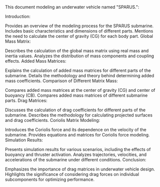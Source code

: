 This document modeling an underwater vehicle named "SPARUS.":

Introduction:

Provides an overview of the modeling process for the SPARUS submarine.
Includes basic characteristics and dimensions of different parts.
Mentions the need to calculate the center of gravity (CG) for each body part.
Global Mass Matrix:

Describes the calculation of the global mass matrix using real mass and inertia values.
Analyzes the distribution of mass components and coupling effects.
Added Mass Matrices:

Explains the calculation of added mass matrices for different parts of the submarine.
Details the methodology and theory behind determining added mass coefficients.
Comparison of Different Matrix Mass:

Compares added mass matrices at the center of gravity (CG) and center of buoyancy (CB).
Compares added mass matrices of different submarine parts.
Drag Matrices:

Discusses the calculation of drag coefficients for different parts of the submarine.
Describes the methodology for calculating projected surfaces and drag coefficients.
Coriolis Matrix Modeling:

Introduces the Coriolis force and its dependence on the velocity of the submarine.
Provides equations and matrices for Coriolis force modeling.
Simulation Results:

Presents simulation results for various scenarios, including the effects of buoyancy and thruster activation.
Analyzes trajectories, velocities, and accelerations of the submarine under different conditions.
Conclusion:

Emphasizes the importance of drag matrices in underwater vehicle design.
Highlights the significance of considering drag forces on individual subcomponents for optimizing performance.
